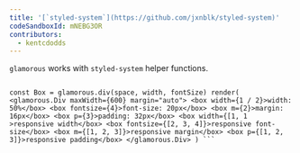 ```yaml
---
title: '[`styled-system`](https://github.com/jxnblk/styled-system)'
codeSandboxId: mNEBG3OR
contributors:
  - kentcdodds
---
```

`glamorous` works with `styled-system` helper functions.

```interactive {summary: 'Interactive demo', clickToRender: true} // assuming import * as styledSystem from 'styled-system' // normally you'd just do import { space, width, fontSize } from 'styled-system' const { space, width, fontSize } = styledSystem

const Box = glamorous.div(space, width, fontSize) render( <glamorous.Div maxWidth={600} margin="auto"> <box width={1 / 2}>width: 50%</box> <box fontsize={4}>font-size: 20px</box> <box m={2}>margin: 16px</box> <box p={3}>padding: 32px</box> <box width={[1, 1 >responsive width</box> <box fontsize={[2, 3, 4]}>responsive font-size</box> <box m={[1, 2, 3]}>responsive margin</box> <box p={[1, 2, 3]}>responsive padding</box> </glamorous.Div> ) ```